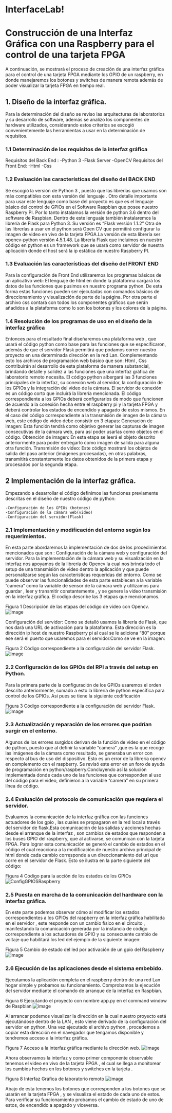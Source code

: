 # InterfaceLab!
# Construcción de una Interfaz Gráfica con una Raspberry para el control de una tarjeta FPGA

A continuación, se mostrará el proceso de creación de una interfaz gráfica para el control de una tarjeta FPGA mediante los GPIO de un raspberry, en donde manejaremos los botones y switches de manera remota además de poder visualizar la tarjeta FPGA en tiempo real.

## 1. Diseño de la interfaz gráfica. 
Para la determinación del diseño se reviso las arquitecturas de laboratorios y su desarrollo de software, además se analizo los componentes de hardware utilizados, considerando estos criterios se escogió convenientemente las herramientas a usar en la determinación de requisitos.
### 1.1 Determinación de los requisitos de la interfaz gráfica 
Requisitos del Back End : 
-Python 3 
-Flask Server 
-OpenCV 
Requisitos del Front End: 
-Html 
-Css
### 1.2 Evaluación las características del diseño del BACK END 
Se escogió la versión de Python 3 , puesto que las librerías que usamos son más compatibles con esta versión del lenguaje .
Otro detalle importante para usar este lenguaje como base del proyecto es que es el lenguaje básico del control de GPIOs en el Software Raspbian que posee nuestro Raspberry PI. Por lo tanto instalamos la versión de python 3.6 dentro del software de Raspbian. Dentro de este lenguaje también instalaremos la librería de Flask para Python 3. Su versión es “Flask versión 1.1.2” 
Otra de las librerías a usar en el python será Open CV que permitirá configurar la imagen de video en vivo de la tarjeta FPGA.La versión de esta librería ser opencv-python versión 4.5.1.48. 
La librería Flask que incluímos en nuestro código en python es un framework que se usará como servidor de nuestra aplicación donde el host será la ip estática de nuestro Raspberry PI.

### 1.3 Evaluación las características del diseño del FRONT END 
Para la configuración de Front End utilizaremos los programas básicos de un aplicativo web: El lenguaje de html en donde la plataforma cargará los datos de las funciones que pusimos en nuestro programa python. De esta forma estas funciones pueden ser ejecutadas con comandos básicos de direccionamiento y visualización de parte de la página. Por otra parte el archivo css contará con todos los componentes gráficos que serán añadidos a la plataforma como lo son los botones y los colores de la página. 
### 1.4 Resolución de los programas de uso en el diseño de la interfaz gráfica 
Entonces para el resultado final diseñaremos una plataforma web , que usará el código python como base para las funciones que se especificaron, además de que el servidor Flask permitirá que podamos correr nuestro proyecto en una determinada dirección en la red Lan. Complementando esto los archivos de programación web básico que son: Html , Css contribuirán al desarrollo de esta plataforma de manera substancial, brindando detalle y solidez a las funciones que una interfaz gráfica de laboratorio remoto necesita. El código python albergará las 3 funciones principales de la interfaz, su conexión web al servidor, la configuración de los GPIOs y la integración del video de la cámara. El servidor de conexión es un código corto que incluirá la librería mencionada. El código correspondiente a los GPIOs deberá configurarlos de modo que funcionen de acuerdo a la conexión hecha entre el raspberry pi y la tarjeta FPGA y deberá controlar los estados de encendido y apagado de estos mismos.
En el caso del código correspondiente a la transmisión de imagen de la cámara web, este código de video debe consistir en 3 etapas: 
Generación de imagen: Esta función tendrá como objetivo generar las capturas de imagen consecutivas de la cámara web, para así poder usarlas como objetos en el código.
Obtención de imagen: En esta etapa se leerá el objeto descrito anteriormente para poder entregarlo como imagen de salida para alguna otra función. 
Transmisión de video: Este código mostrará los objetos de salida del paso anterior (imágenes procesadas), en otras palabras, transmitirá constantemente los datos obtenidos de la primera etapa y procesados por la segunda etapa. 


## 2 Implementación de la interfaz gráfica. 
Empezando a desarrollar el código definimos las funciones previamente descritas en el diseño de nuestro código de python: 
```
-Configuración de los GPIOs (botones) 
-Configuración de la cámara web(video) 
-Configuración del servidor(Flask) 
```
### 2.1 Implementación y modificación del entorno según los requerimientos.
En esta parte abordaremos la implementación de dos de los procedimientos mencionados que son : Configuración de la cámara web y configuración del servidor. 
Para la implementación de la cámara web y su visualización en la interfaz nos apoyamos de la librería de Opencv la cual nos brinda todo el setup de una transmisión de video dentro la aplicación y que puede personalizarse según las características requeridas del entorno. Como se puede observar las funcionalidades de esta parte establecen a la variable “camera” como la variable de sensor de la cámara web y utilizamos para guardar , leer y transmitir constantemente , y se genere la video transmisión en la interfaz gráfica. El codigo describe las 3 etapas que mencionamos.

Figura 1
Descripción de las etapas del código de video con Opencv. 
![image](https://user-images.githubusercontent.com/85809354/161136815-ff228c0a-0fc8-42fa-868e-ad17de13b2e6.png)

Configuración del servidor: 
Como se detalló usamos la librería de Flask, que nos dará una URL de activación para la plataforma. 
Esta dirección es la dirección ip host de nuestro Raspberry pi al cual se le adiciona “80” porque ese será el puerto que usaremos para el servidor.Como se ve en la imagen:

Figura 2 
Código correspondiente a la configuración del servidor Flask. 
![image](https://user-images.githubusercontent.com/85809354/161136997-c7701939-ee82-48f9-8bfa-ab766226bc18.png)


### 2.2 Configuración de los GPIOs del RPI a través del setup en Python. 
Para la primera parte de la configuración de los GPIOs usaremos el orden descrito anteriormente, sumado a esto la librería de python específica para control de los GPIOs. Asi pues se tiene la siguiente codificación

Figura 3 
Código correspondiente a la configuración del servidor Flask. 
![image](https://user-images.githubusercontent.com/85809354/161136344-641c4e80-48da-4228-82df-86e02a5abb97.png)



### 2.3 Actualización y reparación de los errores que podrían surgir en el entorno. 
Algunos de los errores surgidos derivan de la función de video en el código de python, puesto que al definir la variable “camera” ,que es la que recoge las imágenes de la cámara como resultado, se generaba un error con respecto al bus de uso del dispositivo. Esto es un error de la librería opencv en complemento con el raspberry. Se revisó este error en un foro de ayuda de programación en python/raspberry.Concluyendo así la solución implementada donde cada uno de las funciones que corresponden al uso del código para el video, definieron a la variable “camera” en su primera línea de código. 

### 2.4 Evaluación del protocolo de comunicación que requiera el servidor. 
Evaluamos la comunicación de la interfaz gráfica con las funciones actuadores de los gpio , las cuales se propagaron en la red local a través del servidor de flask.Esta comunicación de las salidas y acciones hechas desde el arranque de la interfaz , son cambios de estados que responden a los buses GPIO del raspberry, que al activarse, se comunican con la tarjeta FPGA. Para lograr esta comunicación se generó el cambio de estados en el código el cual reacciona a la modificación de nuestro archivo principal de html donde cada cambio corresponde a un direccionamiento del url que corre en el servidor de Flask. Esto se ilustra en la parte siguiente del código:

Figura 4 
Código para la acción de los estados de los GPIOs
![ConfigGPIOSRaspberry](https://user-images.githubusercontent.com/85809354/161136557-8cbb40a5-2bfc-4247-9a04-5e7079cf8e24.png)

### 2.5 Puesta en marcha de la comunicación del hardware con la interfaz gráfica. 
En este parte podemos observar cómo al modificar los estados correspondientes a los GPIOs del raspberry en la interfaz gráfica habilitada en el servidor , este responde con un cambio físico en el circuito , manifestando la comunicación generada por la instancia de código correspondiente a los actuadores de GPIO y su consecuente cambio de voltaje que habilitará los led del ejemplo de la siguiente imagen:

Figura 5 
Cambio de estado del led por activación de un gpio del Raspberry 
![image](https://user-images.githubusercontent.com/85809354/156904976-1d3931d0-6112-49eb-b72a-caefd7336899.png)

### 2.6 Ejecución de las aplicaciones desde el sistema embebido. 
Ejecutamos la aplicación completa en el raspberry dentro de una red Lan hogar simple y probamos su funcionamiento. Comprobamos la ejecución del servidor mediante el comando de arranque de la interfaz en Raspbian. 

Figura 6 
Ejecutando el proyecto con nombre app.py en el command window de Raspbian
![image](https://user-images.githubusercontent.com/85809354/156904982-bd9dda0f-4774-4b39-bb01-020209b85463.png)

Al arrancar podemos visualizar la dirección en la cual nuestro proyecto está ejecutándose dentro de la LAN , esto viene derivado de la configuración del servidor en python. Una vez ejecutado el archivo python , procedemos a copiar esta dirección en el navegador que tengamos disponible y tendremos acceso a la interfaz gráfica. 

Figura 7 
Acceso a la interfaz gráfica mediante la dirección web. 
![image](https://user-images.githubusercontent.com/85809354/156904989-1c524f9d-146e-40d3-952b-f98a07bbcf83.png)

Ahora observamos la interfaz y como primer componente observable tenemos el video en vivo de la tarjeta FPGA , el cual se llega a monitorear los cambios hechos en los botones y switches en la tarjeta .


Figura 8 
Interfaz Gráfica de laboratorio remoto 
![image](https://user-images.githubusercontent.com/85809354/156905032-3abedba8-7d1b-4441-848c-07016f0a8969.png)

Abajo de esta tenemos los botones que corresponden a los botones que se usarán en la tarjeta FPGA , y se visualiza el estado de cada uno de estos. 
Para verificar su funcionamiento probamos el cambio de estado de uno de estos, de encendido a apagado y viceversa.


